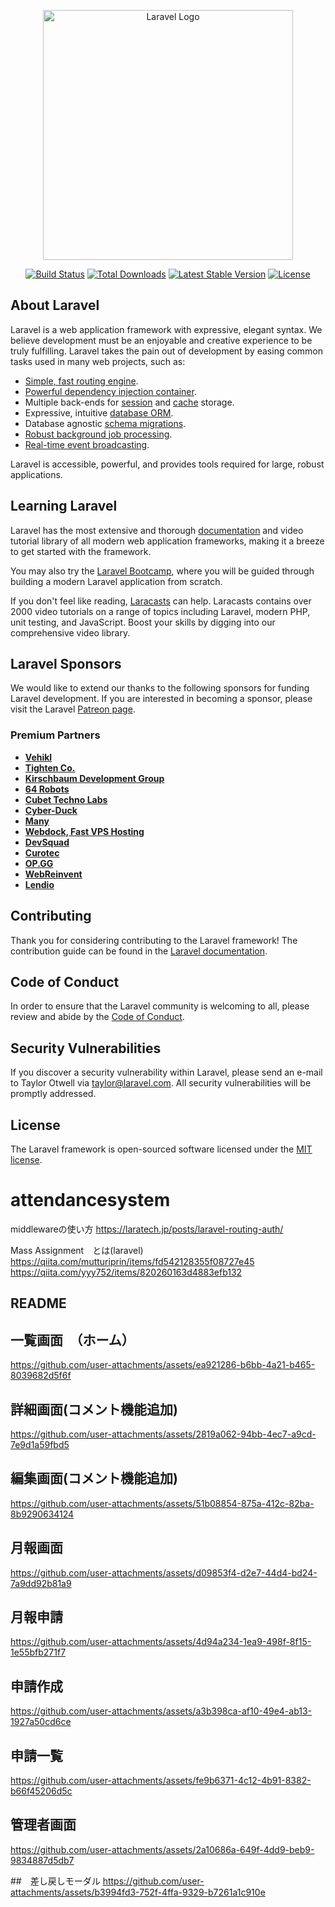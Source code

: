 <p align="center"><a href="https://laravel.com" target="_blank"><img src="https://raw.githubusercontent.com/laravel/art/master/logo-lockup/5%20SVG/2%20CMYK/1%20Full%20Color/laravel-logolockup-cmyk-red.svg" width="400" alt="Laravel Logo"></a></p>

<p align="center">
<a href="https://github.com/laravel/framework/actions"><img src="https://github.com/laravel/framework/workflows/tests/badge.svg" alt="Build Status"></a>
<a href="https://packagist.org/packages/laravel/framework"><img src="https://img.shields.io/packagist/dt/laravel/framework" alt="Total Downloads"></a>
<a href="https://packagist.org/packages/laravel/framework"><img src="https://img.shields.io/packagist/v/laravel/framework" alt="Latest Stable Version"></a>
<a href="https://packagist.org/packages/laravel/framework"><img src="https://img.shields.io/packagist/l/laravel/framework" alt="License"></a>
</p>

## About Laravel

Laravel is a web application framework with expressive, elegant syntax. We believe development must be an enjoyable and creative experience to be truly fulfilling. Laravel takes the pain out of development by easing common tasks used in many web projects, such as:

- [Simple, fast routing engine](https://laravel.com/docs/routing).
- [Powerful dependency injection container](https://laravel.com/docs/container).
- Multiple back-ends for [session](https://laravel.com/docs/session) and [cache](https://laravel.com/docs/cache) storage.
- Expressive, intuitive [database ORM](https://laravel.com/docs/eloquent).
- Database agnostic [schema migrations](https://laravel.com/docs/migrations).
- [Robust background job processing](https://laravel.com/docs/queues).
- [Real-time event broadcasting](https://laravel.com/docs/broadcasting).

Laravel is accessible, powerful, and provides tools required for large, robust applications.

## Learning Laravel

Laravel has the most extensive and thorough [documentation](https://laravel.com/docs) and video tutorial library of all modern web application frameworks, making it a breeze to get started with the framework.

You may also try the [Laravel Bootcamp](https://bootcamp.laravel.com), where you will be guided through building a modern Laravel application from scratch.

If you don't feel like reading, [Laracasts](https://laracasts.com) can help. Laracasts contains over 2000 video tutorials on a range of topics including Laravel, modern PHP, unit testing, and JavaScript. Boost your skills by digging into our comprehensive video library.

## Laravel Sponsors

We would like to extend our thanks to the following sponsors for funding Laravel development. If you are interested in becoming a sponsor, please visit the Laravel [Patreon page](https://patreon.com/taylorotwell).

### Premium Partners

- **[Vehikl](https://vehikl.com/)**
- **[Tighten Co.](https://tighten.co)**
- **[Kirschbaum Development Group](https://kirschbaumdevelopment.com)**
- **[64 Robots](https://64robots.com)**
- **[Cubet Techno Labs](https://cubettech.com)**
- **[Cyber-Duck](https://cyber-duck.co.uk)**
- **[Many](https://www.many.co.uk)**
- **[Webdock, Fast VPS Hosting](https://www.webdock.io/en)**
- **[DevSquad](https://devsquad.com)**
- **[Curotec](https://www.curotec.com/services/technologies/laravel/)**
- **[OP.GG](https://op.gg)**
- **[WebReinvent](https://webreinvent.com/?utm_source=laravel&utm_medium=github&utm_campaign=patreon-sponsors)**
- **[Lendio](https://lendio.com)**

## Contributing

Thank you for considering contributing to the Laravel framework! The contribution guide can be found in the [Laravel documentation](https://laravel.com/docs/contributions).

## Code of Conduct

In order to ensure that the Laravel community is welcoming to all, please review and abide by the [Code of Conduct](https://laravel.com/docs/contributions#code-of-conduct).

## Security Vulnerabilities

If you discover a security vulnerability within Laravel, please send an e-mail to Taylor Otwell via [taylor@laravel.com](mailto:taylor@laravel.com). All security vulnerabilities will be promptly addressed.

## License

The Laravel framework is open-sourced software licensed under the [MIT license](https://opensource.org/licenses/MIT).
# attendancesystem

middlewareの使い方
https://laratech.jp/posts/laravel-routing-auth/

Mass Assignment　とは(laravel)
https://qiita.com/mutturiprin/items/fd542128355f08727e45
https://qiita.com/yyy752/items/820260163d4883efb132

## README
## 一覧画面　（ホーム）
https://github.com/user-attachments/assets/ea921286-b6bb-4a21-b465-8039682d5f6f

## 詳細画面(コメント機能追加)
https://github.com/user-attachments/assets/2819a062-94bb-4ec7-a9cd-7e9d1a59fbd5

## 編集画面(コメント機能追加)
https://github.com/user-attachments/assets/51b08854-875a-412c-82ba-8b9290634124

## 月報画面
https://github.com/user-attachments/assets/d09853f4-d2e7-44d4-bd24-7a9dd92b81a9

## 月報申請
https://github.com/user-attachments/assets/4d94a234-1ea9-498f-8f15-1e55bfb271f7

## 申請作成
https://github.com/user-attachments/assets/a3b398ca-af10-49e4-ab13-1927a50cd6ce

## 申請一覧
https://github.com/user-attachments/assets/fe9b6371-4c12-4b91-8382-b66f45206d5c

## 管理者画面
https://github.com/user-attachments/assets/2a10686a-649f-4dd9-beb9-9834887d5db7

##　差し戻しモーダル
https://github.com/user-attachments/assets/b3994fd3-752f-4ffa-9329-b7261a1c910e
